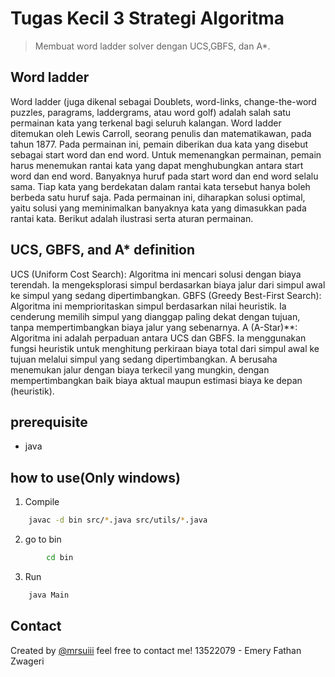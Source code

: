 # Tugas Kecil 3 Strategi Algoritma

> Membuat word ladder solver dengan UCS,GBFS, dan A*. <!-- If you have the project hosted somewhere, include the link here. -->

## Word ladder
Word ladder (juga dikenal sebagai Doublets, word-links, change-the-word puzzles,
paragrams, laddergrams, atau word golf) adalah salah satu permainan kata yang terkenal
bagi seluruh kalangan. Word ladder ditemukan oleh Lewis Carroll, seorang penulis dan
matematikawan, pada tahun 1877. Pada permainan ini, pemain diberikan dua kata yang
disebut sebagai start word dan end word. Untuk memenangkan permainan, pemain harus
menemukan rantai kata yang dapat menghubungkan antara start word dan end word.
Banyaknya huruf pada start word dan end word selalu sama. Tiap kata yang berdekatan
dalam rantai kata tersebut hanya boleh berbeda satu huruf saja. Pada permainan ini,
diharapkan solusi optimal, yaitu solusi yang meminimalkan banyaknya kata yang dimasukkan
pada rantai kata. Berikut adalah ilustrasi serta aturan permainan.
<!-- * [License](#license) -->


## UCS, GBFS, and A* definition
UCS (Uniform Cost Search): Algoritma ini mencari solusi dengan biaya terendah. Ia mengeksplorasi simpul berdasarkan biaya jalur dari simpul awal ke simpul yang sedang dipertimbangkan.
GBFS (Greedy Best-First Search): Algoritma ini memprioritaskan simpul berdasarkan nilai heuristik. Ia cenderung memilih simpul yang dianggap paling dekat dengan tujuan, tanpa mempertimbangkan biaya jalur yang sebenarnya.
A (A-Star)**: Algoritma ini adalah perpaduan antara UCS dan GBFS. Ia menggunakan fungsi heuristik untuk menghitung perkiraan biaya total dari simpul awal ke tujuan melalui simpul yang sedang dipertimbangkan. A berusaha menemukan jalur dengan biaya terkecil yang mungkin, dengan mempertimbangkan baik biaya aktual maupun estimasi biaya ke depan (heuristik).

<!-- You don't have to answer all the questions - just the ones relevant to your project. -->


## prerequisite
- java


## how to use(Only windows)
    
1. Compile
```bash
    javac -d bin src/*.java src/utils/*.java
```
2. go to bin
```bash
        cd bin
```
3. Run
```bash
    java Main
```


## Contact
Created by [@mrsuiii](https://www.flynerd.pl/)  feel free to contact me!
13522079 - Emery Fathan Zwageri

<!-- Optional -->
<!-- ## License -->
<!-- This project is open source and available under the [... License](). -->

<!-- You don't have to include all sections - just the one's relevant to your project -->